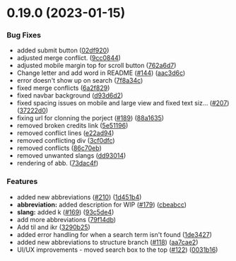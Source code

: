 # 0.19.0 (2023-01-15)


### Bug Fixes

* added submit button ([02df920](https://github.com/danitacodes/Abbreve/commit/02df9204cd353cc16dcf636355e5d198d1e54e0b))
* adjusted merge conflict. ([9cc0844](https://github.com/danitacodes/Abbreve/commit/9cc0844980140aee9f2a49c06cf7b93677becd59))
* adjusted mobile margin top for scroll button ([762a6d7](https://github.com/danitacodes/Abbreve/commit/762a6d7012df32f7ceb2bf237ebd4edd5e1962f6))
* Change letter and add word in README ([#144](https://github.com/danitacodes/Abbreve/issues/144)) ([aac3d6c](https://github.com/danitacodes/Abbreve/commit/aac3d6c6533044dfc8d82d7c4a945a7c8c1f042f))
* error doesn't show up on search ([7f8a34c](https://github.com/danitacodes/Abbreve/commit/7f8a34c0955494defdb69494bc05dc534e41c89c))
* fixed merge conflicts ([6a2f829](https://github.com/danitacodes/Abbreve/commit/6a2f829cb42c7bab01f27218b777d8f0fb4adc53))
* fixed navbar background ([d93d6d2](https://github.com/danitacodes/Abbreve/commit/d93d6d27a568c001f178c5011c805fa0d2b18142))
* fixed spacing issues on mobile and large view and fixed text siz… ([#207](https://github.com/danitacodes/Abbreve/issues/207)) ([37222d0](https://github.com/danitacodes/Abbreve/commit/37222d053fa7aa2ad789eb2ed50255b319ff4341))
* fixing url for clonning the porject ([#189](https://github.com/danitacodes/Abbreve/issues/189)) ([88a1635](https://github.com/danitacodes/Abbreve/commit/88a163529e73daee349ea101708783b96fb9cfc2))
* removed broken credits link ([5e51196](https://github.com/danitacodes/Abbreve/commit/5e51196da3b473198b54b8a00950c6a6386dd6a9))
* removed conflict lines ([e22ad94](https://github.com/danitacodes/Abbreve/commit/e22ad94c9398832060d8b582cb80ccb46ee701cc))
* removed conflicting div ([3cf0dfc](https://github.com/danitacodes/Abbreve/commit/3cf0dfc6c865475c3aa7572d9280e7e315783ebe))
* removed conflicts ([86c70eb](https://github.com/danitacodes/Abbreve/commit/86c70ebaa283dbd5aeefed239946f67d894f29d2))
* removed unwanted slangs ([dd93014](https://github.com/danitacodes/Abbreve/commit/dd930148bd01427f9aa3bc3858d27b118d6443a4))
* rendering of abb. ([73dac4f](https://github.com/danitacodes/Abbreve/commit/73dac4f24ee7eee21c1d8205940f6a2b78e66504))


### Features

* added new abbreviations ([#210](https://github.com/danitacodes/Abbreve/issues/210)) ([1d451b4](https://github.com/danitacodes/Abbreve/commit/1d451b4df69b85e4de80a4c40a73a4256d01d0b3))
* **abbreviation:** added description for WIP ([#179](https://github.com/danitacodes/Abbreve/issues/179)) ([cbeabcc](https://github.com/danitacodes/Abbreve/commit/cbeabcc4369ed3bf120690483eb3dc43242a0537))
* **slang:** added k ([#169](https://github.com/danitacodes/Abbreve/issues/169)) ([93c5de4](https://github.com/danitacodes/Abbreve/commit/93c5de4d8220e988c419c54140bea3e753f7700b))
* add more abbreviations ([79f14db](https://github.com/danitacodes/Abbreve/commit/79f14db3ad37a6f1dc73be9b77f28e48b570a0fb))
* Add til and ikr ([3290b25](https://github.com/danitacodes/Abbreve/commit/3290b251bd1450ca7b2e2834a8422b9f08b23493))
* added error handling for when a search term isn't found ([1de3427](https://github.com/danitacodes/Abbreve/commit/1de34272020e34b4708fc853b0851d165c507a89))
* added new abbreviations to structure branch ([#118](https://github.com/danitacodes/Abbreve/issues/118)) ([aa7cae2](https://github.com/danitacodes/Abbreve/commit/aa7cae2c0936caf44eb9785304321703a4cd9aad))
* UI/UX improvements - moved search box to the top ([#122](https://github.com/danitacodes/Abbreve/issues/122)) ([0031b16](https://github.com/danitacodes/Abbreve/commit/0031b160f91cc3906d9fd6ed91bed6f66141276a))



